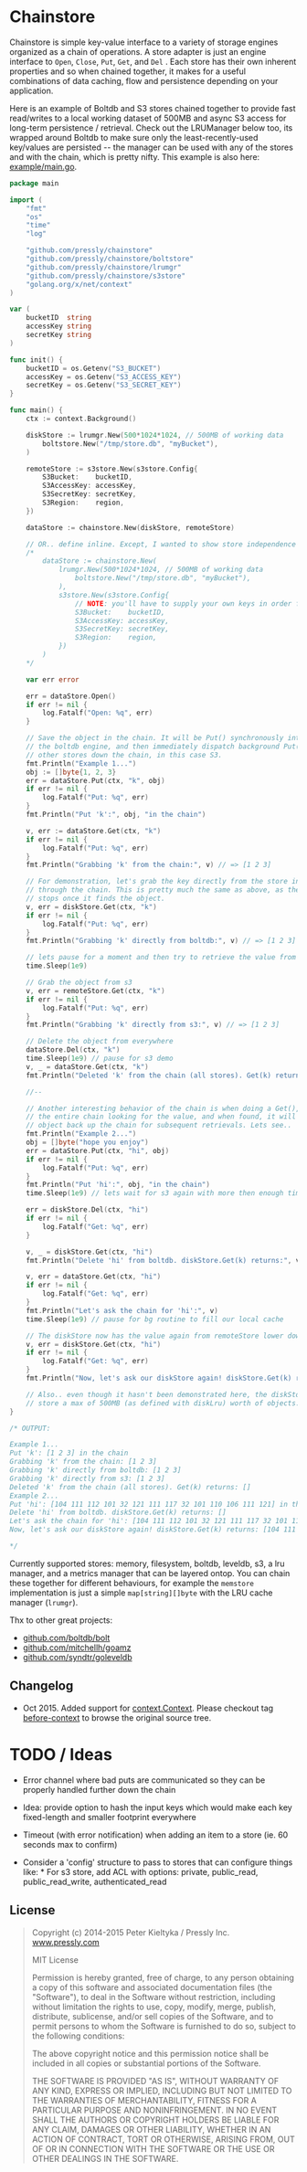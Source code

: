 # Chainstore

Chainstore is simple key-value interface to a variety of storage engines
organized as a chain of operations. A store adapter is just an engine interface
to `Open`, `Close`, `Put`, `Get`, and `Del` . Each store has their own inherent
properties and so when chained together, it makes for a useful combinations of
data caching, flow and persistence depending on your application.

Here is an example of Boltdb and S3 stores chained together to provide fast
read/writes to a local working dataset of 500MB and async S3 access for
long-term persistence / retrieval. Check out the LRUManager below too, its
wrapped around Boltdb to make sure only the least-recently-used key/values are
persisted -- the manager can be used with any of the stores and with the chain,
which is pretty nifty. This example is also here:
[example/main.go](example/main.go).

```go
package main

import (
	"fmt"
	"os"
	"time"
	"log"

	"github.com/pressly/chainstore"
	"github.com/pressly/chainstore/boltstore"
	"github.com/pressly/chainstore/lrumgr"
	"github.com/pressly/chainstore/s3store"
	"golang.org/x/net/context"
)

var (
	bucketID  string
	accessKey string
	secretKey string
)

func init() {
	bucketID = os.Getenv("S3_BUCKET")
	accessKey = os.Getenv("S3_ACCESS_KEY")
	secretKey = os.Getenv("S3_SECRET_KEY")
}

func main() {
	ctx := context.Background()

	diskStore := lrumgr.New(500*1024*1024, // 500MB of working data
		boltstore.New("/tmp/store.db", "myBucket"),
	)

	remoteStore := s3store.New(s3store.Config{
		S3Bucket:    bucketID,
		S3AccessKey: accessKey,
		S3SecretKey: secretKey,
		S3Region:    region,
	})

	dataStore := chainstore.New(diskStore, remoteStore)

	// OR.. define inline. Except, I wanted to show store independence & state.
	/*
		dataStore := chainstore.New(
			lrumgr.New(500*1024*1024, // 500MB of working data
				boltstore.New("/tmp/store.db", "myBucket"),
			),
			s3store.New(s3store.Config{
				// NOTE: you'll have to supply your own keys in order for this example to work properly
				S3Bucket:    bucketID,
				S3AccessKey: accessKey,
				S3SecretKey: secretKey,
				S3Region:    region,
			})
		)
	*/

	var err error

	err = dataStore.Open()
	if err != nil {
		log.Fatalf("Open: %q", err)
	}

	// Save the object in the chain. It will be Put() synchronously into diskStore,
	// the boltdb engine, and then immediately dispatch background Put()'s to the
	// other stores down the chain, in this case S3.
	fmt.Println("Example 1...")
	obj := []byte{1, 2, 3}
	err = dataStore.Put(ctx, "k", obj)
	if err != nil {
		log.Fatalf("Put: %q", err)
	}
	fmt.Println("Put 'k':", obj, "in the chain")

	v, err := dataStore.Get(ctx, "k")
	if err != nil {
		log.Fatalf("Put: %q", err)
	}
	fmt.Println("Grabbing 'k' from the chain:", v) // => [1 2 3]

	// For demonstration, let's grab the key directly from the store instead of
	// through the chain. This is pretty much the same as above, as the chain's Get()
	// stops once it finds the object.
	v, err = diskStore.Get(ctx, "k")
	if err != nil {
		log.Fatalf("Put: %q", err)
	}
	fmt.Println("Grabbing 'k' directly from boltdb:", v) // => [1 2 3]

	// lets pause for a moment and then try to retrieve the value from the s3 store
	time.Sleep(1e9)

	// Grab the object from s3
	v, err = remoteStore.Get(ctx, "k")
	if err != nil {
		log.Fatalf("Put: %q", err)
	}
	fmt.Println("Grabbing 'k' directly from s3:", v) // => [1 2 3]

	// Delete the object from everywhere
	dataStore.Del(ctx, "k")
	time.Sleep(1e9) // pause for s3 demo
	v, _ = dataStore.Get(ctx, "k")
	fmt.Println("Deleted 'k' from the chain (all stores). Get(k) returns:", v)

	//--

	// Another interesting behavior of the chain is when doing a Get(), it goes down
	// the entire chain looking for the value, and when found, it will Put() that
	// object back up the chain for subsequent retrievals. Lets see..
	fmt.Println("Example 2...")
	obj = []byte("hope you enjoy")
	err = dataStore.Put(ctx, "hi", obj)
	if err != nil {
		log.Fatalf("Put: %q", err)
	}
	fmt.Println("Put 'hi':", obj, "in the chain")
	time.Sleep(1e9) // lets wait for s3 again with more then enough time

	err = diskStore.Del(ctx, "hi")
	if err != nil {
		log.Fatalf("Get: %q", err)
	}

	v, _ = diskStore.Get(ctx, "hi")
	fmt.Println("Delete 'hi' from boltdb. diskStore.Get(k) returns:", v)

	v, err = dataStore.Get(ctx, "hi")
	if err != nil {
		log.Fatalf("Get: %q", err)
	}
	fmt.Println("Let's ask the chain for 'hi':", v)
	time.Sleep(1e9) // pause for bg routine to fill our local cache

	// The diskStore now has the value again from remoteStore lower down the chain.
	v, err = diskStore.Get(ctx, "hi")
	if err != nil {
		log.Fatalf("Get: %q", err)
	}
	fmt.Println("Now, let's ask our diskStore again! diskStore.Get(k) returns:", v)

	// Also.. even though it hasn't been demonstrated here, the diskStore will only
	// store a max of 500MB (as defined with diskLru) worth of objects. Give it a shot.
}

/* OUTPUT:

Example 1...
Put 'k': [1 2 3] in the chain
Grabbing 'k' from the chain: [1 2 3]
Grabbing 'k' directly from boltdb: [1 2 3]
Grabbing 'k' directly from s3: [1 2 3]
Deleted 'k' from the chain (all stores). Get(k) returns: []
Example 2...
Put 'hi': [104 111 112 101 32 121 111 117 32 101 110 106 111 121] in the chain
Delete 'hi' from boltdb. diskStore.Get(k) returns: []
Let's ask the chain for 'hi': [104 111 112 101 32 121 111 117 32 101 110 106 111 121]
Now, let's ask our diskStore again! diskStore.Get(k) returns: [104 111 112 101 32 121 111 117 32 101 110 106 111 121]

*/
```

Currently supported stores: memory, filesystem, boltdb, leveldb, s3, a lru
manager, and a metrics manager that can be layered ontop. You can chain these
together for different behaviours, for example the `memstore` implementation is
just a simple `map[string][]byte` with the LRU cache manager (`lrumgr`).

Thx to other great projects:

- [github.com/boltdb/bolt](https://github.com/boltdb/bolt)
- [github.com/mitchellh/goamz](https://github.com/mitchellh/goamz)
- [github.com/syndtr/goleveldb](https://github.com/syndtr/goleveldb)

## Changelog

- Oct 2015. Added support for
  [context.Context](https://godoc.org/golang.org/x/net/context). Please
  checkout tag
  [before-context](https://github.com/pressly/chainstore/tree/before-context)
  to browse the original source tree.

# TODO / Ideas

- Error channel where bad puts are communicated so they can be properly handled
	further down the chain

- Idea: provide option to hash the input keys which would make each key
	fixed-length and smaller footprint everywhere

- Timeout (with error notification) when adding an item to a store (ie. 60
	seconds max to confirm)

- Consider a 'config' structure to pass to stores that can configure things
	like:
		* For s3 store, add ACL with options: private, public_read,
			public_read_write, authenticated_read

## License

> Copyright (c) 2014-2015 Peter Kieltyka / Pressly Inc. www.pressly.com
>
> MIT License
>
> Permission is hereby granted, free of charge, to any person obtaining
> a copy of this software and associated documentation files (the
> "Software"), to deal in the Software without restriction, including
> without limitation the rights to use, copy, modify, merge, publish,
> distribute, sublicense, and/or sell copies of the Software, and to
> permit persons to whom the Software is furnished to do so, subject to
> the following conditions:
>
> The above copyright notice and this permission notice shall be
> included in all copies or substantial portions of the Software.
>
> THE SOFTWARE IS PROVIDED "AS IS", WITHOUT WARRANTY OF ANY KIND,
> EXPRESS OR IMPLIED, INCLUDING BUT NOT LIMITED TO THE WARRANTIES OF
> MERCHANTABILITY, FITNESS FOR A PARTICULAR PURPOSE AND
> NONINFRINGEMENT. IN NO EVENT SHALL THE AUTHORS OR COPYRIGHT HOLDERS BE
> LIABLE FOR ANY CLAIM, DAMAGES OR OTHER LIABILITY, WHETHER IN AN ACTION
> OF CONTRACT, TORT OR OTHERWISE, ARISING FROM, OUT OF OR IN CONNECTION
> WITH THE SOFTWARE OR THE USE OR OTHER DEALINGS IN THE SOFTWARE.
